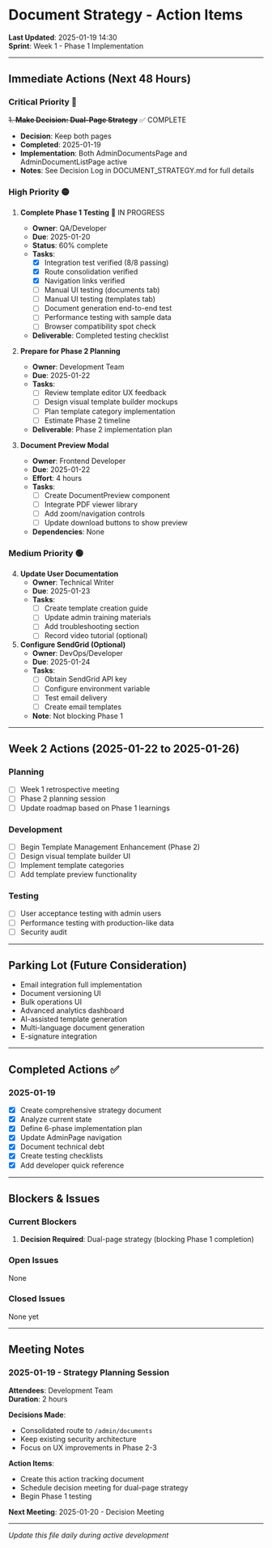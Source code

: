 
# Document Strategy - Action Items

**Last Updated**: 2025-01-19 14:30  
**Sprint**: Week 1 - Phase 1 Implementation

---

## Immediate Actions (Next 48 Hours)

### Critical Priority 🔴
~~1. **Make Decision: Dual-Page Strategy**~~ ✅ COMPLETE
   - **Decision**: Keep both pages
   - **Completed**: 2025-01-19
   - **Implementation**: Both AdminDocumentsPage and AdminDocumentListPage active
   - **Notes**: See Decision Log in DOCUMENT_STRATEGY.md for full details

### High Priority 🟡
1. **Complete Phase 1 Testing** 🔄 IN PROGRESS
   - **Owner**: QA/Developer
   - **Due**: 2025-01-20
   - **Status**: 60% complete
   - **Tasks**:
     - [x] Integration test verified (8/8 passing)
     - [x] Route consolidation verified
     - [x] Navigation links verified
     - [ ] Manual UI testing (documents tab)
     - [ ] Manual UI testing (templates tab)
     - [ ] Document generation end-to-end test
     - [ ] Performance testing with sample data
     - [ ] Browser compatibility spot check
   - **Deliverable**: Completed testing checklist

2. **Prepare for Phase 2 Planning**
   - **Owner**: Development Team
   - **Due**: 2025-01-22
   - **Tasks**:
     - [ ] Review template editor UX feedback
     - [ ] Design visual template builder mockups
     - [ ] Plan template category implementation
     - [ ] Estimate Phase 2 timeline
   - **Deliverable**: Phase 2 implementation plan

3. **Document Preview Modal**
   - **Owner**: Frontend Developer
   - **Due**: 2025-01-22
   - **Effort**: 4 hours
   - **Tasks**:
     - [ ] Create DocumentPreview component
     - [ ] Integrate PDF viewer library
     - [ ] Add zoom/navigation controls
     - [ ] Update download buttons to show preview
   - **Dependencies**: None

### Medium Priority 🟢
4. **Update User Documentation**
   - **Owner**: Technical Writer
   - **Due**: 2025-01-23
   - **Tasks**:
     - [ ] Create template creation guide
     - [ ] Update admin training materials
     - [ ] Add troubleshooting section
     - [ ] Record video tutorial (optional)

5. **Configure SendGrid (Optional)**
   - **Owner**: DevOps/Developer
   - **Due**: 2025-01-24
   - **Tasks**:
     - [ ] Obtain SendGrid API key
     - [ ] Configure environment variable
     - [ ] Test email delivery
     - [ ] Create email templates
   - **Note**: Not blocking Phase 1

---

## Week 2 Actions (2025-01-22 to 2025-01-26)

### Planning
- [ ] Week 1 retrospective meeting
- [ ] Phase 2 planning session
- [ ] Update roadmap based on Phase 1 learnings

### Development
- [ ] Begin Template Management Enhancement (Phase 2)
- [ ] Design visual template builder UI
- [ ] Implement template categories
- [ ] Add template preview functionality

### Testing
- [ ] User acceptance testing with admin users
- [ ] Performance testing with production-like data
- [ ] Security audit

---

## Parking Lot (Future Consideration)

- Email integration full implementation
- Document versioning UI
- Bulk operations UI
- Advanced analytics dashboard
- AI-assisted template generation
- Multi-language document generation
- E-signature integration

---

## Completed Actions ✅

### 2025-01-19
- [x] Create comprehensive strategy document
- [x] Analyze current state
- [x] Define 6-phase implementation plan
- [x] Update AdminPage navigation
- [x] Document technical debt
- [x] Create testing checklists
- [x] Add developer quick reference

---

## Blockers & Issues

### Current Blockers
1. **Decision Required**: Dual-page strategy (blocking Phase 1 completion)

### Open Issues
None

### Closed Issues
None yet

---

## Meeting Notes

### 2025-01-19 - Strategy Planning Session
**Attendees**: Development Team  
**Duration**: 2 hours

**Decisions Made**:
- Consolidated route to `/admin/documents`
- Keep existing security architecture
- Focus on UX improvements in Phase 2-3

**Action Items**:
- Create this action tracking document
- Schedule decision meeting for dual-page strategy
- Begin Phase 1 testing

**Next Meeting**: 2025-01-20 - Decision Meeting

---

*Update this file daily during active development*
